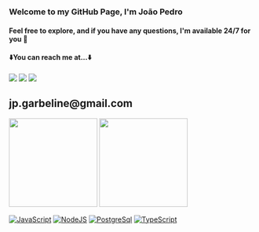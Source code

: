 ### Welcome to my GitHub Page, I'm João Pedro
#### Feel free to explore, and if you have any questions, I'm available 24/7 for you 🫵
#### ⬇️You can reach me at...⬇️

<div> 
    <a href="[https://www.linkedin.com/in/vinicius-ribeiro-4690741ba/](https://www.linkedin.com/in/jo%C3%A3o-pedro-garbeline-3a8814208/)" target="_blank"><img src="https://img.shields.io/badge/LinkedIn-0077B5?style=for-the-badge&logo=linkedin&logoColor=white" target="_blank"></a>
    <a href="https://wa.me/5567999538769" target="_blank"><img src="https://img.shields.io/badge/WhatsApp-25D366?style=for-the-badge&logo=whatsapp&logoColor=white" target="_blank"></a>
    <a href="jp.garbeline@gmail.com" target="_blank"><img src="https://img.shields.io/badge/Gmail-D14836?style=for-the-badge&logo=gmail&logoColor=white" target="_blank"></a> 
    <h2>jp.garbeline@gmail.com</h2>
</div>

 <div>
<img height="180em" src="https://github-readme-stats-sigma-five.vercel.app/api?username=Garbelin3&show_icons=true&theme=react&include_all_commits=true&count_private=true"/>
<img height="180em" src="https://github-readme-stats-sigma-five.vercel.app/api/top-langs/?username=Garbelin3&layout=compact&langs_count=7&theme=react"/>
</div>

[![JavaScript](https://img.shields.io/badge/JavaScript-323330?style=for-the-badge&logo=javascript&logoColor=F7DF1E)](#) 
[![NodeJS](https://img.shields.io/badge/Node.js-43853D?style=for-the-badge&logo=node.js&logoColor=white)](#) 
[![PostgreSql](https://img.shields.io/badge/postgresql-323330?style=for-the-badge&logo=postgresql&logoColor=F7DF1E)](#)
[![TypeScript](https://img.shields.io/badge/TypeScript-007ACC?style=for-the-badge&logo=typescript&logoColor=white)](#)
